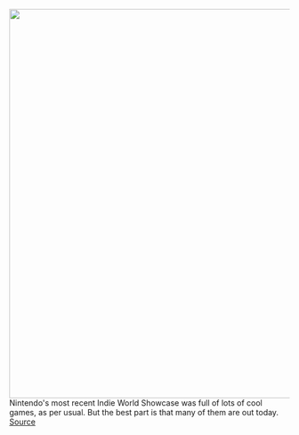 <img src='https://cdn.vox-cdn.com/thumbor/nPlO0ffd4ygikO8QQHGTOqtTid4=/0x0:1920x1080/1200x800/filters:focal(807x387:1113x693)/cdn.vox-cdn.com/uploads/chorus_image/image/69710624/unnamed.0.png' width='700px' /><br/>
Nintendo's most recent Indie World Showcase was full of lots of cool games, as per usual. But the best part is that many of them are out today.
<a href='https://www.theverge.com/2021/8/11/22619888/nintendo-switch-indie-world-showcase-axiom-verge-2-boyfriend-dungeon'> Source <a/>